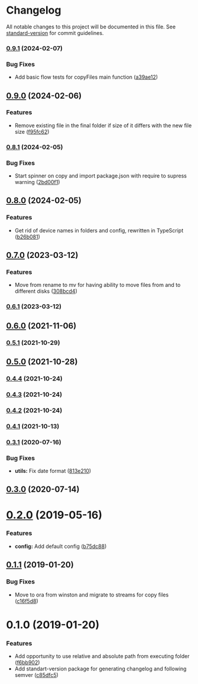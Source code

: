 # Changelog

All notable changes to this project will be documented in this file. See [standard-version](https://github.com/conventional-changelog/standard-version) for commit guidelines.

### [0.9.1](https://github.com/vadimshvetsov/media-organizer/compare/v0.9.0...v0.9.1) (2024-02-07)


### Bug Fixes

* Add basic flow tests for copyFiles main function ([a39ae12](https://github.com/vadimshvetsov/media-organizer/commit/a39ae12330432142c052adadce0c94064f5d6f35))

## [0.9.0](https://github.com/vadimshvetsov/media-organizer/compare/v0.8.1...v0.9.0) (2024-02-06)


### Features

* Remove existing file in the final folder if size of it differs with the new file size ([f95fc62](https://github.com/vadimshvetsov/media-organizer/commit/f95fc621891aa79b846c78e596b60fc903a7dc89))

### [0.8.1](https://github.com/vadimshvetsov/media-organizer/compare/v0.8.0...v0.8.1) (2024-02-05)


### Bug Fixes

* Start spinner on copy and import package.json with require to supress warning ([2bd00f1](https://github.com/vadimshvetsov/media-organizer/commit/2bd00f1ce0c773c1eb3caaee4c7dc136de495a51))

## [0.8.0](https://github.com/vadimshvetsov/media-organizer/compare/v0.7.0...v0.8.0) (2024-02-05)


### Features

* Get rid of device names in folders and config, rewritten in TypeScript ([b26b081](https://github.com/vadimshvetsov/media-organizer/commit/b26b0817315551e45fc2a5b38b1fa4499bfe9cc6))

## [0.7.0](https://github.com/vadimshvetsov/media-organizer/compare/v0.6.1...v0.7.0) (2023-03-12)


### Features

* Move from rename to mv for having ability to move files from and to different disks ([308bcd4](https://github.com/vadimshvetsov/media-organizer/commit/308bcd40978590ff14773f66e940dab1745fe98d))

### [0.6.1](https://github.com/vadimshvetsov/media-organizer/compare/v0.6.0...v0.6.1) (2023-03-12)

## [0.6.0](https://github.com/vadimshvetsov/media-organizer/compare/v0.5.1...v0.6.0) (2021-11-06)

### [0.5.1](https://github.com/vadimshvetsov/media-organizer/compare/v0.5.0...v0.5.1) (2021-10-29)

## [0.5.0](https://github.com/vadimshvetsov/media-organizer/compare/v0.4.4...v0.5.0) (2021-10-28)

### [0.4.4](https://github.com/vadimshvetsov/media-organizer/compare/v0.4.3...v0.4.4) (2021-10-24)

### [0.4.3](https://github.com/vadimshvetsov/media-organizer/compare/v0.4.1...v0.4.3) (2021-10-24)

### [0.4.2](https://github.com/vadimshvetsov/media-organizer/compare/v0.4.1...v0.4.2) (2021-10-24)

### [0.4.1](https://github.com/vadimshvetsov/media-organizer/compare/v0.3.1...v0.4.1) (2021-10-13)

### [0.3.1](https://github.com/vadimshvetsov/media-organizer/compare/v0.3.0...v0.3.1) (2020-07-16)


### Bug Fixes

* **utils:** Fix date format ([813e210](https://github.com/vadimshvetsov/media-organizer/commit/813e2102c51bc8b738de6c337eb0e5c58e47fb33))

## [0.3.0](https://github.com/vadimshvetsov/media-organizer/compare/v0.2.0...v0.3.0) (2020-07-14)

<a name="0.2.0"></a>
# [0.2.0](https://github.com/vadimshvetsov/media-organizer/compare/v0.1.1...v0.2.0) (2019-05-16)


### Features

* **config:** Add default config ([b75dc88](https://github.com/vadimshvetsov/media-organizer/commit/b75dc88))



<a name="0.1.1"></a>
## [0.1.1](https://github.com/vadimshvetsov/media-organizer/compare/v0.1.0...v0.1.1) (2019-01-20)


### Bug Fixes

* Move to ora from winston and migrate to streams for copy files ([c16f5d8](https://github.com/vadimshvetsov/media-organizer/commit/c16f5d8))



<a name="0.1.0"></a>
# 0.1.0 (2019-01-20)


### Features

* Add opportunity to use relative and absolute path from executing folder ([f6bb902](https://github.com/vadimshvetsov/media-organizer/commit/f6bb902))
* Add standart-version package for generating changelog and following semver ([c85dfc5](https://github.com/vadimshvetsov/media-organizer/commit/c85dfc5))
